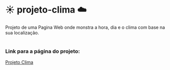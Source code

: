 # ☀️ projeto-clima ☁️
Projeto de uma Pagina Web onde monstra a hora, dia e o clima com base na sua localização.
<br/><br/>
### Link para a página do projeto:
[Projeto Clima](https://ofelipehonorato.github.io/projeto-clima/)

